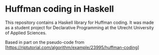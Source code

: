 # Huffman coding in Haskell

This repository contains a Haskell library for Huffman coding. It was made as a student project for Declarative Programming at the Utrecht University of Applied Sciences.


Based in part on the pseudo-code from [https://riptutorial.com/algorithm/example/23995/huffman-coding]
